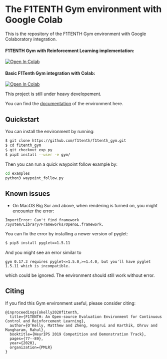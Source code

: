 # The F1TENTH Gym environment with Google Colab

This is the repository of the F1TENTH Gym environment with Google Colaboratory integration.

#### F1TENTH Gym with Reinforcement Learning implementation:
[![Open In Colab](https://colab.research.google.com/assets/colab-badge.svg)](colab/F1TenthGymRL.ipynb)
#### Basic F1Tenth Gym integration with Colab:
[![Open In Colab](https://colab.research.google.com/assets/colab-badge.svg)](colab/F1TenthGym.ipynb)

This project is still under heavy developement.

You can find the [documentation](https://f1tenth-gym.readthedocs.io/en/latest/) of the environment here.

## Quickstart
You can install the environment by running:

```bash
$ git clone https://github.com/f1tenth/f1tenth_gym.git
$ cd f1tenth_gym
$ git checkout exp_py
$ pip3 install --user -e gym/
```

Then you can run a quick waypoint follow example by:
```bash
cd examples
python3 waypoint_follow.py
```

## Known issues
- On MacOS Big Sur and above, when rendering is turned on, you might encounter the error:
```
ImportError: Can't find framework /System/Library/Frameworks/OpenGL.framework.
```
You can fix the error by installing a newer version of pyglet:
```bash
$ pip3 install pyglet==1.5.11
```
And you might see an error similar to
```
gym 0.17.3 requires pyglet<=1.5.0,>=1.4.0, but you'll have pyglet 1.5.11 which is incompatible.
```
which could be ignored. The environment should still work without error.

## Citing
If you find this Gym environment useful, please consider citing:

```
@inproceedings{okelly2020f1tenth,
  title={F1TENTH: An Open-source Evaluation Environment for Continuous Control and Reinforcement Learning},
  author={O’Kelly, Matthew and Zheng, Hongrui and Karthik, Dhruv and Mangharam, Rahul},
  booktitle={NeurIPS 2019 Competition and Demonstration Track},
  pages={77--89},
  year={2020},
  organization={PMLR}
}
```
